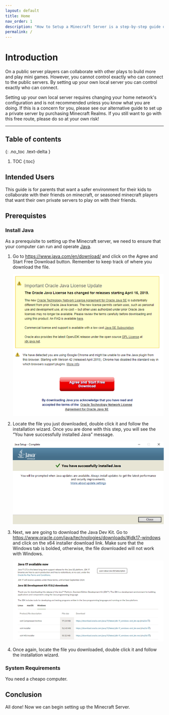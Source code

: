 ```yaml
---
layout: default
title: Home
nav_order: 1
description: "How to Setup a Minecraft Server is a step-by-step guide on how to run and operate a Minecraft Java Edition Server."
permalink: /
---
```


# Introduction

On a public server players can collaborate with other plays to build more and play mini games. However, you cannot control exactly who can connect to the public servers. By setting up your own local server you can control exactly who can connect.

Setting up your own local server requires changing your home network's configuration and is not recommended unless you know what you are doing. If this is a concern for you, please see our alternative guide to set up a private server by purchasing Minecraft Realms. If you still want to go with this free route, please do so at your own risk!

---

## Table of contents
{: .no_toc .text-delta }

1. TOC
{:toc}

## Intended Users

This guide is for parents that want a safer environment for their kids to collaborate with their friends on minecraft, or seasoned minecraft players that want their own private servers to play on with their friends.

## Prerequistes

### Install Java

As a prerequisite to setting up the Minecraft server, we need to ensure that your computer can run and operate [Java](https://www.java.com/en/). 

1. Go to https://www.java.com/en/download/ and click on the Agree and Start Free Download button. Remember to keep track of where you download the file.

    ![Download Java](assets/images/index/Pre1.1.PNG)

2. Locate the file you just downloaded, double click it and follow the installation wizard. Once you are done with this step, you will see the “You have successfully installed Java” message.

    ![Succesful Java Install](assets/images/index/Pre1.2.PNG)

3. Next, we are going to download the Java Dev Kit. Go to https://www.oracle.com/java/technologies/downloads/#jdk17-windows and click on the x64 installer download link. Make sure that the Windows tab is bolded, otherwise, the file downloaded will not work with Windows.

    ![Download Java Devkit](assets/images/index/Pre1.3.png)

4. Once again, locate the file you downloaded, double click it and follow the installation wizard.

### System Requirements

You need a cheapo computer.

## Conclusion

All done! Now we can begin setting up the Minecraft Server.
